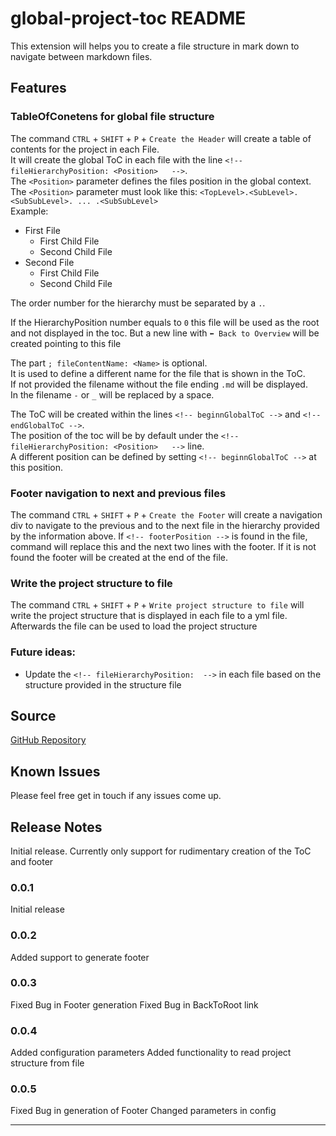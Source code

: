 # global-project-toc README

This extension will helps you to create a file structure in mark down to navigate between markdown files.

## Features

### TableOfConetens for global file structure
The command `CTRL` + `SHIFT` + `P` + `Create the Header` will create a table of contents for the project in each File.  
It will create the global ToC in each file with the line `<!-- fileHierarchyPosition: <Position>   -->`.   
The `<Position>` parameter defines the files position in the global context.   
The `<Position>` parameter must look like this: `<TopLevel>.<SubLevel>.<SubSubLevel>. ... .<SubSubLevel>`   
Example:   
- First File <!-- fileHierarchyPosition: 1 -->   
  - First Child File <!-- fileHierarchyPosition: 1.1 -->   
  - Second Child File <!-- fileHierarchyPosition: 1.2 -->   
- Second File <!-- fileHierarchyPosition: 2 -->   
  - First Child File <!-- fileHierarchyPosition: 2.1 -->   
  - Second Child File <!-- fileHierarchyPosition: 2.2 -->   

The order number for the hierarchy must be separated by a `.`.   

If the HierarchyPosition number equals to `0` this file will be used as the root and not displayed in the toc.
But a new line with `⬅️ Back to Overview` will be created pointing to this file

The part `; fileContentName: <Name>` is optional.    
It is used to define a different name for the file that is shown in the ToC.   
If not provided the filename without the file ending `.md` will be displayed.   
In the filename `-` or `_` will be replaced by a space.   

The ToC will be created within the lines `<!-- beginnGlobalToC -->` and `<!-- endGlobalToC -->`.   
The position of the toc will be by default under the `<!-- fileHierarchyPosition: <Position>   -->` line.   
A different position can be defined by setting `<!-- beginnGlobalToC -->` at this position.   

### Footer navigation to next and previous files
The command `CTRL` + `SHIFT` + `P` + `Create the Footer` will create a navigation div to navigate to the previous and to the next file in the hierarchy provided by the information above.
If `<!-- footerPosition -->` is found in the file, command will replace this and the next two lines with the footer.
If it is not found the footer will be created at the end of the file.

### Write the project structure to file
The command `CTRL` + `SHIFT` + `P` + `Write project structure to file` will write the project structure that is displayed in each file to a yml file.
Afterwards the file can be used to load the project structure

### Future ideas:
- Update the `<!-- fileHierarchyPosition:  -->` in each file based on the structure provided in the structure file

## Source

[GitHub Repository](https://github.com/RichardSprenger/global-project-toc-for-markdown)

## Known Issues

Please feel free get in touch if any issues come up.

## Release Notes

Initial release.
Currently only support for rudimentary creation of the ToC and footer

### 0.0.1

Initial release


### 0.0.2

Added support to generate footer

### 0.0.3

Fixed Bug in Footer generation
Fixed Bug in BackToRoot link

### 0.0.4

Added configuration parameters
Added functionality to read project structure from file

### 0.0.5

Fixed Bug in generation of Footer
Changed parameters in config

-----------------------------------------------------------------------------------------------------------
